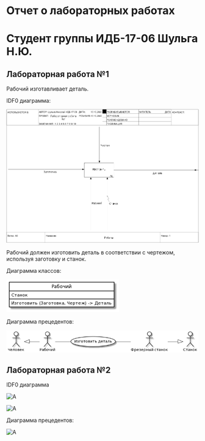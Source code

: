 # Отчет о лабораторных работах

# Cтудент группы ИДБ-17-06 Шульга Н.Ю.

## Лабораторная работа №1

Рабочий изготавливает деталь.

IDF0 диаграмма:

![A](https://github.com/NikolaiShu/ShulgaNikolay.github.io/blob/main/lab1/IDF0.png?raw=true)

Рабочий должен изготовить деталь в соответствии с чертежом, используя заготовку и станок. 

Диаграмма классов:

![A](https://github.com/NikolaiShu/ShulgaNikolay.github.io/blob/main/lab1/ClassD.png?raw=true)


Диаграмма прецедентов:

![A](https://github.com/NikolaiShu/ShulgaNikolay.github.io/blob/main/lab1/UseCaseDiagramm.png?raw=true)


## Лабораторная работа №2

IDF0 диаграмма

![A]()


![A]()


Диаграмма прецедентов:

![A]()
